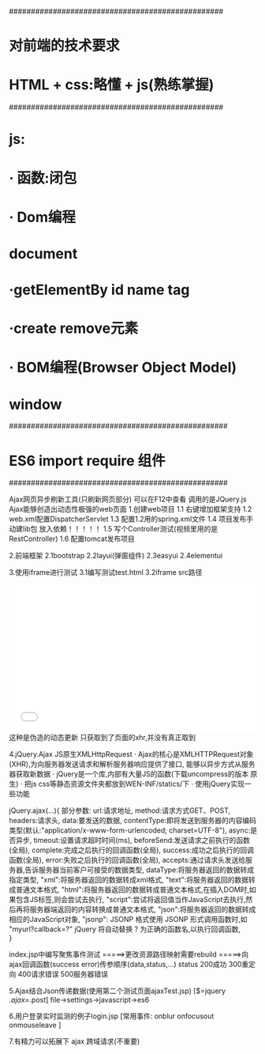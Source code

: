 #################################################
# 对前端的技术要求
# HTML + css:略懂 + js(熟练掌握)
#################################################
# js:
#   · 函数:闭包
#   · Dom编程
#        document
#        ·getElementBy id name tag
#        ·create remove元素
#   · BOM编程(Browser Object Model)
#        window
##################################################
# ES6 import require 组件
##################################################

Ajax网页异步刷新工具(只刷新网页部分)
可以在F12中查看 调用的是JQuery.js
Ajax能够创造出动态性极强的web页面
1.创建web项目
1.1 右键增加框架支持
1.2 web.xml配置DispatcherServlet
1.3 配置1.2用的spring.xml文件
1.4 项目发布手动建lib包 放入依赖！！！！！
1.5 写个Controller测试(视频里用的是RestController)
1.6 配置tomcat发布项目

2.前端框架
2.1bootstrap
2.2layui(弹窗组件) 
2.3easyui
2.4elementui

3.使用iframe进行测试
3.1编写测试test.html
3.2iframe src路径
<!-- src是加载地址 testJQuery.html-->
<iframe src="test2.html" frameborder="0" style="width: 100%;height: 300px"></iframe>
这种是伪造的动态更新 只获取到了页面的xhr,并没有真正取到

4.jQuery.Ajax
JS原生XMLHttpRequest
· Ajax的核心是XMLHTTPRequest对象(XHR),为向服务器发送请求和解析服务器响应提供了接口,
能够以异步方式从服务器获取新数据
· jQuery是一个库,内部有大量JS的函数(下载uncompress的版本 原生)
· 把js css等静态资源文件夹都放到WEN-INF/statics/下
· 使用jQuery实现一些功能 

jQuery.ajax(...){
部分参数:
    url:请求地址,
    method:请求方式GET、POST,
    headers:请求头,
    data:要发送的数据,
    contentType:即将发送到服务器的内容编码类型(默认:"application/x-www-form-urlencoded; charset=UTF-8"),
    async:是否异步,
    timeout:设置请求超时时间(ms),
    beforeSend:发送请求之前执行的函数(全局),
    complete:完成之后执行的回调函数(全局),
    success:成功之后执行的回调函数(全局),
    error:失败之后执行的回调函数(全局),
    accepts:通过请求头发送给服务器,告诉服务器当前客户可接受的数据类型,
    dataType:将服务器返回的数据转成指定类型,
    "xml":将服务器返回的数据转成xml格式,
    "text":将服务器返回的数据转成普通文本格式,
    "html":将服务器返回的数据转成普通文本格式,在插入DOM时,如果包含JS标签,则会尝试去执行,
    "script":尝试将返回值当作JavaScript去执行,然后再将服务器端返回的内容转换成普通文本格式,
    "json":将服务器返回的数据转成相应的JavaScript对象,
    "jsonp": JSONP 格式使用 JSONP 形式调用函数时,如 "myurl?callback=?" jQuery 将自动替换 ? 为正确的函数名,以执行回调函数,    
}

index.jsp中编写聚焦事件测试
=====>更改资源路径映射需要rebuild
=====>向ajax回调函数(success error)传参顺序(data,status,...)
status 200成功 300重定向 400请求错误 500服务器错误

5.Ajax结合Json传递数据(使用第二个测试页面ajaxTest.jsp)
[$=jquery $.ajax=$.post]
file->settings->javascript->es6

6.用户登录实时监测的例子login.jsp
[常用事件:
onblur onfocusout onmouseleave ]

7.有精力可以拓展下 ajax 跨域请求(不重要)
